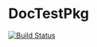 # DocTestPkg

[![Build Status](https://travis-ci.org/JaredCrean2/DocTestPkg.jl.svg?branch=master)](https://travis-ci.org/JaredCrean2/DocTestPkg.jl)

